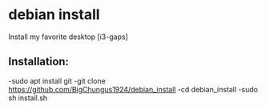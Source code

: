 # debian install
Install my favorite desktop [i3-gaps] 
## Installation:
  -sudo apt install git
  -git clone https://github.com/BigChungus1924/debian_install
  -cd debian_install
  -sudo sh install.sh
